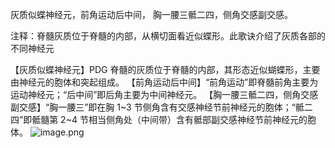 灰质似蝶神经元，前角运动后中间，
胸一腰三骶二四，侧角交感副交感。

注释：脊髓灰质位于脊髓的内部，从横切面看近似蝶形。此歌诀介绍了灰质各部的不同神经元

【灰质似蝶神经元】PDG 脊髓的灰质位于脊髓的内部，其形态近似蝴蝶形，主要由神经元的胞体和突起组成。
【前角运动后中间】“前角运动”即脊髓前角主要为运动神经元；“后中间”即后角主要为中间神经元。
【胸一腰三骶二四，侧角交感副交感】“胸一腰三”即在胸 1~3 节侧角含有交感神经节前神经元的胞体；“骶二四”即骶髓第 2~4 节相当侧角处（中间带）含有骶部副交感神经节前神经元的胞体。
![image.png](https://picgo18719498306.oss-cn-guangzhou.aliyuncs.com/20250808190241840.png)
